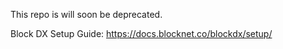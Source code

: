 This repo is will soon be deprecated.

Block DX Setup Guide:
https://docs.blocknet.co/blockdx/setup/
